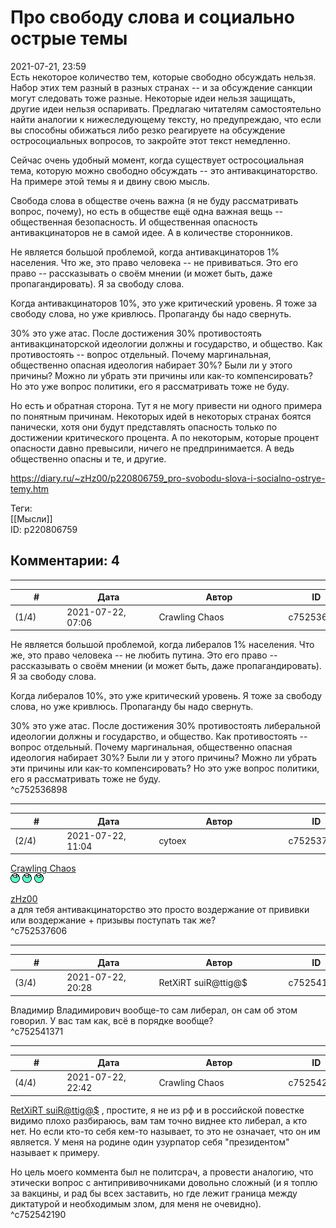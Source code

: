 Про свободу слова и социально острые темы
=========================================

  
2021-07-21, 23:59  
 Есть некоторое количество тем, которые свободно обсуждать нельзя. Набор этих тем разный в разных странах -- и за обсуждение санкции могут следовать тоже разные. Некоторые идеи нельзя защищать, другие идеи нельзя оспаривать. Предлагаю читателям самостоятельно найти аналогии к нижеследующему тексту, но предупреждаю, что если вы способны обижаться либо резко реагируете на обсуждение остросоциальных вопросов, то закройте этот текст немедленно.   
   
 Сейчас очень удобный момент, когда существует остросоциальная тема, которую можно свободно обсуждать -- это антивакцинаторство. На примере этой темы я и двину свою мысль.   
   
 Свобода слова в обществе очень важна (я не буду рассматривать вопрос, почему), но есть в обществе ещё одна важная вещь -- общественная безопасность. И общественная опасность антивакцинаторов не в самой идее. А в количестве сторонников.   
   
 Не является большой проблемой, когда антивакцинаторов 1% населения. Что же, это право человека -- не прививаться. Это его право -- рассказывать о своём мнении (и может быть, даже пропагандировать). Я за свободу слова.   
   
 Когда антивакцинаторов 10%, это уже критический уровень. Я тоже за свободу слова, но уже кривлюсь. Пропаганду бы надо свернуть.   
   
 30% это уже атас. После достижения 30% противостоять антивакцинаторской идеологии должны и государство, и общество. Как противостоять -- вопрос отдельный. Почему маргинальная, общественно опасная идеология набирает 30%? Были ли у этого причины? Можно ли убрать эти причины или как-то компенсировать? Но это уже вопрос политики, его я рассматривать тоже не буду.   
   
 Но есть и обратная сторона. Тут я не могу привести ни одного примера по понятным причинам. Некоторых идей в некоторых странах боятся панически, хотя они будут представлять опасность только по достижении критического процента. А по некоторым, которые процент опасности давно превысили, ничего не предпринимается. А ведь общественно опасны и те, и другие.   
  
<https://diary.ru/~zHz00/p220806759_pro-svobodu-slova-i-socialno-ostrye-temy.htm>  
  
Теги:  
[[Мысли]]  
ID: p220806759  


Комментарии: 4
--------------

  


---



|         #         |              Дата              |                     Автор                     |           ID           |
| --- | --- | --- | --- |
| (1/4) | 2021-07-22, 07:06 | Crawling Chaos | c752536898 |

  
 Не является большой проблемой, когда либералов 1% населения. Что же, это право человека -- не любить путина. Это его право -- рассказывать о своём мнении (и может быть, даже пропагандировать). Я за свободу слова.   
   
 Когда либералов 10%, это уже критический уровень. Я тоже за свободу слова, но уже кривлюсь. Пропаганду бы надо свернуть.   
   
 30% это уже атас. После достижения 30% противостоять либеральной идеологии должны и государство, и общество. Как противостоять -- вопрос отдельный. Почему маргинальная, общественно опасная идеология набирает 30%? Были ли у этого причины? Можно ли убрать эти причины или как-то компенсировать? Но это уже вопрос политики, его я рассматривать тоже не буду.   
 ^c752536898

---



|         #         |              Дата              |                     Автор                     |           ID           |
| --- | --- | --- | --- |
| (2/4) | 2021-07-22, 11:04 | cytoex | c752537606 |

  
  [Crawling Chaos](https://degozaru.diary.ru "Фундаментальная ошибка атрибуции")    
 ![](pics/1135.gif) ![](pics/1135.gif) ![](pics/1135.gif)   
   
  [zHz00](https://zHz00.diary.ru "Untitled")    
 а для тебя антивакцинаторство это просто воздержание от прививки или воздержание + призывы поступать так же?   
 ^c752537606

---



|         #         |              Дата              |                     Автор                     |           ID           |
| --- | --- | --- | --- |
| (3/4) | 2021-07-22, 20:28 | RetXiRT suiR@ttig@$ | c752541371 |

  
 Владимир Владимирович вообще-то сам либерал, он сам об этом говорил. У вас там как, всё в порядке вообще?   
 ^c752541371

---



|         #         |              Дата              |                     Автор                     |           ID           |
| --- | --- | --- | --- |
| (4/4) | 2021-07-22, 22:42 | Crawling Chaos | c752542190 |

  
  [RetXiRT suiR@ttig@$](https://Hellspawn.diary.ru "Atomicautionuclear")  , простите, я не из рф и в российской повестке видимо плохо разбираюсь, вам там точно виднее кто либерал, а кто нет. Но если кто-то себя кем-то называет, то это не означает, что он им является. У меня на родине один узурпатор себя "президентом" называет к примеру.   
   
 Но цель моего коммента был не политсрач, а провести аналогию, что этически вопрос с антипрививочниками довольно сложный (и я топлю за вакцины, и рад бы всех заставить, но где лежит граница между диктатурой и необходимым злом, для меня не очевидно).   
 ^c752542190